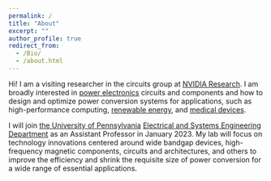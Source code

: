 ```yaml
---
permalink: /
title: "About"
excerpt: ""
author_profile: true
redirect_from: 
  - /Bio/
  - /about.html
---
```


Hi! I am a visiting researcher in the circuits group at [NVIDIA Research](https://www.nvidia.com/en-us/research/). I am broadly interested in [power electronics](https://en.wikipedia.org/wiki/Power_electronics) circuits and components and how to design and optimize power conversion systems for applications, such as high-performance computing, [renewable energy](https://www.energy.gov/eere/renewable-energy), and [medical devices](https://www.fda.gov/medical-devices). 

I will join [the University of Pennsylvania](https://www.upenn.edu) [Electrical and Systems Engineering Department](https://www.ese.upenn.edu) as an Assistant Professor in January 2023. My lab will focus on technology innovations centered around wide bandgap devices, high-frequency magnetic components, circuits and architectures, and others to improve the efficiency and shrink the requisite size of power conversion for a wide range of essential applications.
